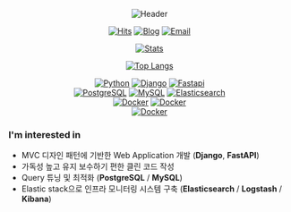 <div align="center">

  <!-------------------- Header -------------------->
  ![Header](https://capsule-render.vercel.app/api?type=waving&color=0:FFFDE4,85:005AA7&height=150&section=header&text=I%20am%20Server%20Developer%20박민재!&fontSize=30&fontColor=666666&fontAlignY=85&desc=Hi~👨🏻‍💻&descAlign=30&descAlignY=40&animation=fadeIn)

  <!-------------------- Profile Badges -------------------->
  [![Hits](https://hits.seeyoufarm.com/api/count/incr/badge.svg?url=https%3A%2F%2Fgithub.com%2Fmiintto%2Fhit-counter&count_bg=%2379C83D&title_bg=%23555555&icon=github.svg&icon_color=%23FFFFFF&title=hits&edge_flat=false)](https://hits.seeyoufarm.com)
  [![Blog](https://img.shields.io/badge/Tech%20Blog-14A0C4?style=flat&logo=Pelican&logoColor=white)](https://blog.miintto.com)
  [![Email](https://img.shields.io/badge/Email-EA4335?style=flat&logo=Gmail&logoColor=white)](mailto:one.miintto.log@gmail.com)

  <!-------------------- Stats -------------------->
  [![Stats](https://github-readme-stats.vercel.app/api?username=miintto&title_color=005aa7&text_color=666666&icon_color=B7BDA2&hide_title=true&show_icons=true)](https://github.com/miintto)

  <!-------------------- Most Used Languages -------------------->
  [![Top Langs](https://github-readme-stats.vercel.app/api/top-langs/?username=miintto&layout=compact&card_width=400&hide_border=true&hide_title=true&hide=jupyter%20notebook)](https://github.com/anuraghazra/github-readme-stats)

  <!-------------------- Skills Badges -------------------->
  [![Python](https://img.shields.io/badge/Python-3776AB?style=flat-square&logo=Python&logoColor=white)](https://www.python.org)
  [![Django](https://img.shields.io/badge/Django-0B4b33?style=flat-square&logo=Django&logoColor=white)](https://www.djangoproject.com)
  [![Fastapi](https://img.shields.io/badge/Fastapi-039385?style=flat-square&logo=Fastapi&logoColor=white)](https://fastapi.tiangolo.com)
  <br>
  [![PostgreSQL](https://img.shields.io/badge/PostgreSQL-336790?style=flat-square&logo=PostgreSQL&logoColor=white)](https://www.postgresql.org)
  [![MySQL](https://img.shields.io/badge/MySQL-02758F?style=flat-square&logo=MySQL&logoColor=white)](https://www.mysql.com)
  [![Elasticsearch](https://img.shields.io/badge/Elasticsearch-f5c747?style=flat-square&logo=Elasticsearch&logoColor=white)](https://www.elastic.co/kr/elasticsearch/)
  <br>
  [![Docker](https://img.shields.io/badge/Celery-a9cc53?style=flat-square&logo=Celery&logoColor=white)](https://docs.celeryq.dev/en/stable/)
  [![Docker](https://img.shields.io/badge/Apache%20Airflow-0eb6ff?style=flat-square&logo=ApacheAirflow&logoColor=white)](https://airflow.apache.org)
  <br>
  [![Docker](https://img.shields.io/badge/Docker-2496ED?style=flat-square&logo=Docker&logoColor=white)](https://www.docker.com)

</div>
  
### I'm interested in
- MVC 디자인 패턴에 기반한 Web Application 개발 (**Django**, **FastAPI**)
- 가독성 높고 유지 보수하기 편한 클린 코드 작성
- Query 튜닝 및 최적화 (**PostgreSQL** / **MySQL**)
- Elastic stack으로 인프라 모니터링 시스템 구축 (**Elasticsearch** / **Logstash** / **Kibana**)
